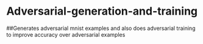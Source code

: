 # Adversarial-generation-and-training
##Generates adversarial mnist examples and also does adversarial training to improve accuracy over adversarial examples

